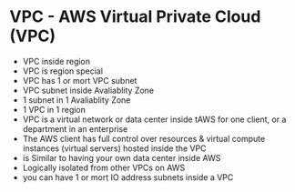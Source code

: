 # VPC - AWS Virtual Private Cloud (VPC)
- VPC inside region
- VPC is region special
- VPC has 1 or mort VPC subnet
- VPC subnet inside Avaliablity Zone
- 1 subnet in 1 Avaliablity Zone
- 1 VPC in 1 region
- VPC is a virtual network or data center inside tAWS for one client, or a department in an enterprise
- The AWS client has full control over resources & virtual compute instances (virtual servers) hosted inside the VPC
- is Similar to having your own data center inside AWS
- Logically isolated from other VPCs on AWS
- you can have 1 or mort IO address subnets inside a VPC
